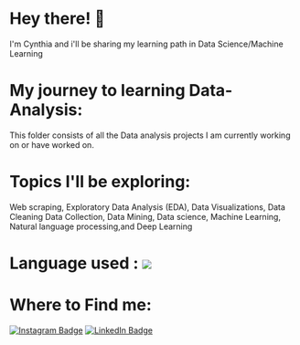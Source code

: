 # Hey there! 👋
I'm Cynthia and i'll be sharing my learning path in Data Science/Machine Learning

# My journey to learning Data-Analysis: 
This folder consists of all the Data analysis projects I am currently working on or have worked on.

# Topics I'll be exploring: 
Web scraping, Exploratory Data Analysis (EDA), Data Visualizations, Data Cleaning
Data Collection, Data Mining, Data science, Machine Learning, Natural language processing,and Deep Learning
# Language used : <img src="https://img.shields.io/badge/Python-FFD43B?style=for-the-badge&logo=python&logoColor=blue" />

# Where to Find me: 
[![Instagram Badge](https://img.shields.io/badge/Instagram-E4405F?style=for-the-badge&logo=instagram&logoColor=white)](https://www.instagram.com/c_siri98/) [![LinkedIn Badge](https://img.shields.io/badge/LinkedIn-0077B5?style=for-the-badge&logo=linkedin&logoColor=white)](https://www.linkedin.com/in/cynthia-nosiri-88149513a/)
